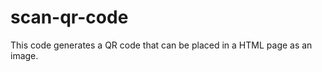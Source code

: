 scan-qr-code
============
This code generates a QR code that can be placed in a HTML page as an image.
